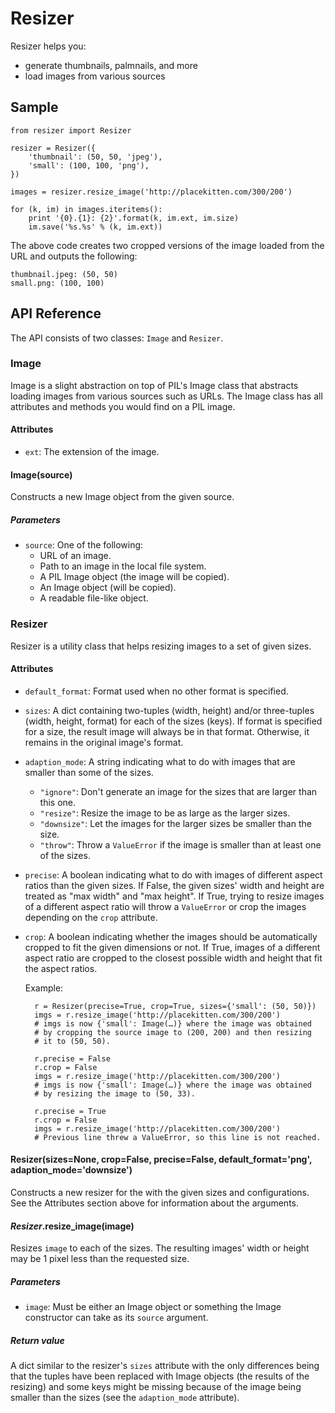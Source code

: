 # Resizer
Resizer helps you:

- generate thumbnails, palmnails, and more
- load images from various sources

## Sample

    from resizer import Resizer
    
    resizer = Resizer({
    	'thumbnail': (50, 50, 'jpeg'),
    	'small': (100, 100, 'png'),
    })
    
    images = resizer.resize_image('http://placekitten.com/300/200')
    
    for (k, im) in images.iteritems():
    	print '{0}.{1}: {2}'.format(k, im.ext, im.size)
    	im.save('%s.%s' % (k, im.ext))

The above code creates two cropped versions of the image loaded from the URL and outputs the following:

    thumbnail.jpeg: (50, 50)
    small.png: (100, 100)
    
## API Reference
The API consists of two classes: `Image` and `Resizer`.

### Image
Image is a slight abstraction on top of PIL's Image class that abstracts loading images from various sources such as URLs. The Image class has all attributes and methods you would find on a PIL image.

#### Attributes
- `ext`: The extension of the image.

#### Image(source)
Constructs a new Image object from the given source.

##### Parameters
- `source`: One of the following:
	- URL of an image.
	- Path to an image in the local file system.
	- A PIL Image object (the image will be copied).
	- An Image object (will be copied).
	- A readable file-like object.

### Resizer
Resizer is a utility class that helps resizing images to a set of given sizes.

#### Attributes
- `default_format`: Format used when no other format is specified.
- `sizes`: A dict containing two-tuples (width, height) and/or three-tuples (width, height, format) for each of the sizes (keys). If format is specified for a size, the result image will always be in that format. Otherwise, it remains in the original image's format.
- `adaption_mode`: A string indicating what to do with images that are smaller than some of the sizes.
	
	- `"ignore"`: Don't generate an image for the sizes that are larger
				  than this one.
	- `"resize"`: Resize the image to be as large as the larger sizes.
	- `"downsize"`: Let the images for the larger sizes be smaller than
				    the size.
	- `"throw"`: Throw a `ValueError` if the image is smaller than at
				 least one of the sizes.
- `precise`: A boolean indicating what to do with images of different aspect ratios than the given sizes. If False, the given sizes' width and height are treated as "max width" and "max height". If True, trying to resize images of a different aspect ratio will throw a `ValueError` or crop the images depending on the `crop` attribute.
- `crop`: A boolean indicating whether the images should be automatically cropped to fit the given dimensions or not. If True, images of a different aspect ratio are cropped to the closest possible width and height that fit the aspect ratios.

    Example:
        
        r = Resizer(precise=True, crop=True, sizes={'small': (50, 50)})
        imgs = r.resize_image('http://placekitten.com/300/200')
        # imgs is now {'small': Image(…)} where the image was obtained
        # by cropping the source image to (200, 200) and then resizing
        # it to (50, 50).
        
        r.precise = False
        r.crop = False
        imgs = r.resize_image('http://placekitten.com/300/200')
        # imgs is now {'small': Image(…)} where the image was obtained
        # by resizing the image to (50, 33).
        
        r.precise = True
        r.crop = False
        imgs = r.resize_image('http://placekitten.com/300/200')
        # Previous line threw a ValueError, so this line is not reached.

#### Resizer(sizes=None, crop=False, precise=False, default_format='png', adaption_mode='downsize')
Constructs a new resizer for the with the given sizes and configurations. See the Attributes section above for information about the arguments.

#### *Resizer*.resize_image(image)
Resizes `image` to each of the sizes. The resulting images' width or height may be 1 pixel less than the requested size.

##### Parameters
- `image`: Must be either an Image object or something the Image constructor can take as its `source` argument.

##### Return value
A dict similar to the resizer's `sizes` attribute with the only differences being that the tuples have been replaced with Image objects (the results of the resizing) and some keys might be missing because of the image being smaller than the sizes (see the `adaption_mode` attribute).